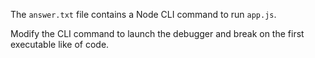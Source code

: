The `answer.txt` file contains a Node CLI command to run `app.js`.

Modify the CLI command to launch the debugger and break on the first executable like of code.
